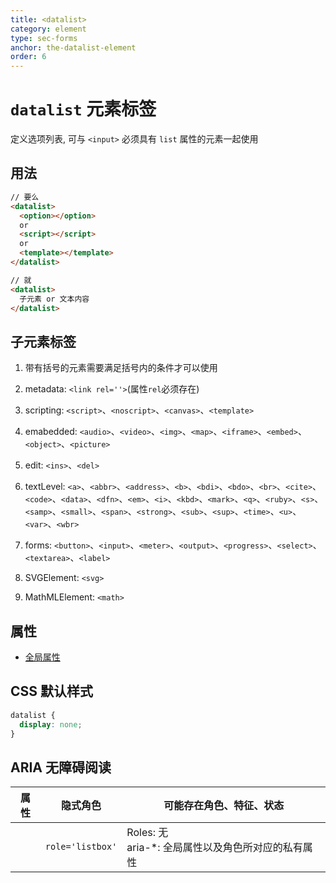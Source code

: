 ```yaml
---
title: <datalist>
category: element
type: sec-forms
anchor: the-datalist-element
order: 6
---
```


# `datalist` 元素标签

定义选项列表, 可与 `<input>` 必须具有 `list` 属性的元素一起使用

## 用法

```html
// 要么
<datalist>
  <option></option>
  or
  <script></script>
  or
  <template></template>
</datalist>

// 就
<datalist>
  子元素 or 文本内容
</datalist>
```

## 子元素标签

1. 带有括号的元素需要满足括号内的条件才可以使用

1. metadata: `<link rel=''>`(属性`rel`必须存在)
1. scripting: `<script>`、`<noscript>`、`<canvas>`、`<template>`
1. emabedded: `<audio>`、`<video>`、`<img>`、`<map>`、`<iframe>`、`<embed>`、`<object>`、`<picture>`
1. edit: `<ins>`、`<del>`
1. textLevel: `<a>`、`<abbr>`、`<address>`、`<b>`、`<bdi>`、`<bdo>`、`<br>`、`<cite>`、`<code>`、`<data>`、`<dfn>`、`<em>`、`<i>`、`<kbd>`、`<mark>`、`<q>`、`<ruby>`、`<s>`、`<samp>`、`<small>`、`<span>`、`<strong>`、`<sub>`、`<sup>`、`<time>`、`<u>`、`<var>`、`<wbr>`
1. forms: `<button>`、`<input>`、`<meter>`、`<output>`、`<progress>`、`<select>`、`<textarea>`、`<label>`
1. SVGElement: `<svg>`
1. MathMLElement: `<math>`

## 属性

* [全局属性](/front-end/HTML/attribute#anchor-全局属性)

## CSS 默认样式

```css
datalist {
  display: none;
}
```

## ARIA 无障碍阅读

| 属性 | 隐式角色 | 可能存在角色、特征、状态 |
| ---- | ---- | ---- |
| | `role='listbox'` | Roles: 无 <br> aria-*: 全局属性以及角色所对应的私有属性 |

